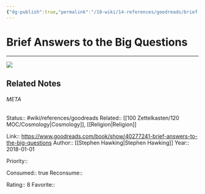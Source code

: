 ```yaml
---
{"dg-publish":true,"permalink":"/10-wiki/14-references/goodreads/brief-answers-to-the-big-questions-1984819194/","title":"Brief Answers to the Big Questions"}
---
```


# Brief Answers to the Big Questions
---
![](https://i.gr-assets.com/images/S/compressed.photo.goodreads.com/books/1536862019l/40277241.jpg)

## Related Notes




###### META
Status:: #wiki/references/goodreads
Related:: [[100 Zettelkasten/120 MOC/Cosmology\|Cosmology]], [[Religion\|Religion]]

Link:: https://www.goodreads.com/book/show/40277241-brief-answers-to-the-big-questions
Author:: [[Stephen Hawking\|Stephen Hawking]]
Year:: 2018-01-01

Priority:: 

Consumed:: true
Reconsume:: 

Rating:: 8
Favorite:: 
